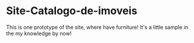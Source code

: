 # Site-Catalogo-de-imoveis
 This is one prototype of the site, where have furniture! It's a little sample in the my knowledge by now!

